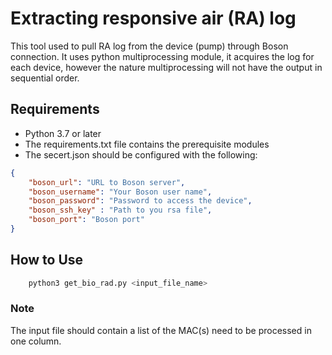 # Extracting responsive air (RA) log #
This tool used to pull RA log from the device (pump) through Boson connection.
It uses python multiprocessing module, it acquires the log for each device, however the nature multiprocessing will not have the output in sequential order.

## Requirements ##
* Python 3.7 or later
* The requirements.txt file contains the prerequisite modules
* The secert.json should be configured with the following:
```json
{
    "boson_url": "URL to Boson server",
    "boson_username": "Your Boson user name",
    "boson_password": "Password to access the device",
    "boson_ssh_key" : "Path to you rsa file",
    "boson_port": "Boson port"
}
```
## How to Use ##
```bash
    python3 get_bio_rad.py <input_file_name>
```
### Note ###
The input file should contain a list of the MAC(s) need to be processed in one column.